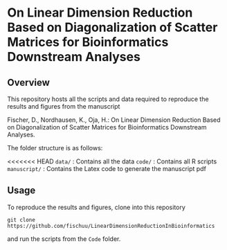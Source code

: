 # On Linear Dimension Reduction Based on Diagonalization of Scatter Matrices for Bioinformatics Downstream Analyses

## Overview

This repository hosts all the scripts and data required to reproduce the results and figures from the manuscript

Fischer, D., Nordhausen, K., Oja, H.: On Linear Dimension Reduction Based on Diagonalization of Scatter Matrices for Bioinformatics Downstream Analyses.

The folder structure is as follows:

<<<<<<< HEAD
`data/` : Contains all the data
`code/` : Contains all R scripts
`manuscript/` : Contains the Latex code to generate the manuscript pdf

## Usage

To reproduce the results and figures, clone into this repository

```
git clone https://github.com/fischuu/LinearDimensionReductionInBioinformatics
```

and run the scripts from the `Code` folder.
